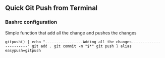 ## Quick Git Push from Terminal

### Bashrc configuration
Simple function that add all the change and pushes the changes

`gitpush()
{
echo "-----------------Adding all the changes-----------------------"
git add .
git commit -m "$*"
git push
}
alias easypush=gitpush
`
